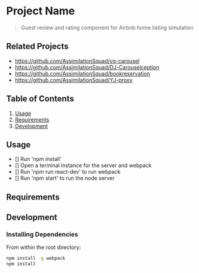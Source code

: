 # Project Name

> Guest review and rating component for Airbnb home listing simulation

## Related Projects

  - https://github.com/AssimilationSquad/vq-carousel
  - https://github.com/AssimilationSquad/DJ-Carouselception
  - https://github.com/AssimilationSquad/bookreservation
  - https://github.com/AssimilationSquad/YJ-proxy

## Table of Contents

1. [Usage](#Usage)
1. [Requirements](#requirements)
1. [Development](#development)

## Usage

- [] Run 'npm install'
- [] Open a terminal instance for the server and webpack
- [] Run 'npm run react-dev' to run webpack
- [] Run 'npm start' to run the node server

## Requirements

## Development

### Installing Dependencies

From within the root directory:

```sh
npm install -g webpack
npm install
```

